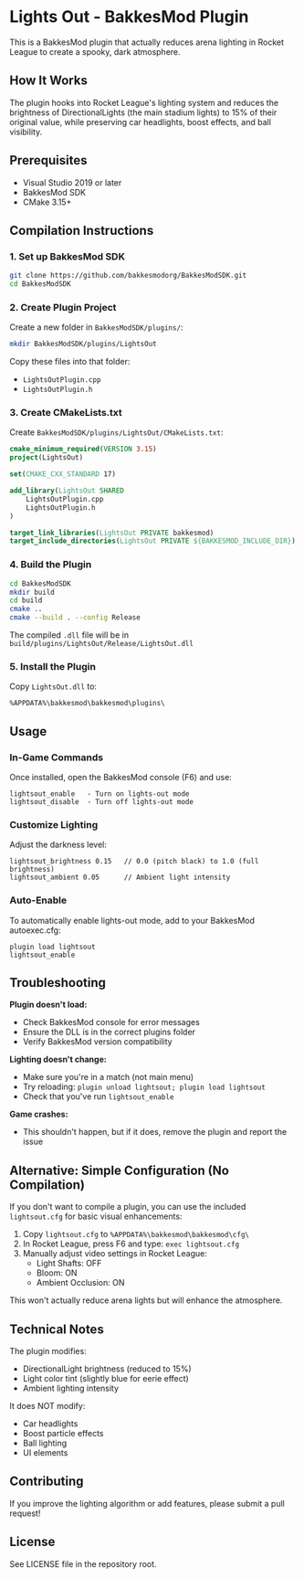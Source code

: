 # Lights Out - BakkesMod Plugin

This is a BakkesMod plugin that actually reduces arena lighting in Rocket League to create a spooky, dark atmosphere.

## How It Works

The plugin hooks into Rocket League's lighting system and reduces the brightness of DirectionalLights (the main stadium lights) to 15% of their original value, while preserving car headlights, boost effects, and ball visibility.

## Prerequisites

- Visual Studio 2019 or later
- BakkesMod SDK
- CMake 3.15+

## Compilation Instructions

### 1. Set up BakkesMod SDK

```bash
git clone https://github.com/bakkesmodorg/BakkesModSDK.git
cd BakkesModSDK
```

### 2. Create Plugin Project

Create a new folder in `BakkesModSDK/plugins/`:

```bash
mkdir BakkesModSDK/plugins/LightsOut
```

Copy these files into that folder:
- `LightsOutPlugin.cpp`
- `LightsOutPlugin.h`

### 3. Create CMakeLists.txt

Create `BakkesModSDK/plugins/LightsOut/CMakeLists.txt`:

```cmake
cmake_minimum_required(VERSION 3.15)
project(LightsOut)

set(CMAKE_CXX_STANDARD 17)

add_library(LightsOut SHARED
    LightsOutPlugin.cpp
    LightsOutPlugin.h
)

target_link_libraries(LightsOut PRIVATE bakkesmod)
target_include_directories(LightsOut PRIVATE ${BAKKESMOD_INCLUDE_DIR})
```

### 4. Build the Plugin

```bash
cd BakkesModSDK
mkdir build
cd build
cmake ..
cmake --build . --config Release
```

The compiled `.dll` file will be in `build/plugins/LightsOut/Release/LightsOut.dll`

### 5. Install the Plugin

Copy `LightsOut.dll` to:
```
%APPDATA%\bakkesmod\bakkesmod\plugins\
```

## Usage

### In-Game Commands

Once installed, open the BakkesMod console (F6) and use:

```
lightsout_enable   - Turn on lights-out mode
lightsout_disable  - Turn off lights-out mode
```

### Customize Lighting

Adjust the darkness level:

```
lightsout_brightness 0.15   // 0.0 (pitch black) to 1.0 (full brightness)
lightsout_ambient 0.05      // Ambient light intensity
```

### Auto-Enable

To automatically enable lights-out mode, add to your BakkesMod autoexec.cfg:

```
plugin load lightsout
lightsout_enable
```

## Troubleshooting

**Plugin doesn't load:**
- Check BakkesMod console for error messages
- Ensure the DLL is in the correct plugins folder
- Verify BakkesMod version compatibility

**Lighting doesn't change:**
- Make sure you're in a match (not main menu)
- Try reloading: `plugin unload lightsout; plugin load lightsout`
- Check that you've run `lightsout_enable`

**Game crashes:**
- This shouldn't happen, but if it does, remove the plugin and report the issue

## Alternative: Simple Configuration (No Compilation)

If you don't want to compile a plugin, you can use the included `lightsout.cfg` for basic visual enhancements:

1. Copy `lightsout.cfg` to `%APPDATA%\bakkesmod\bakkesmod\cfg\`
2. In Rocket League, press F6 and type: `exec lightsout.cfg`
3. Manually adjust video settings in Rocket League:
   - Light Shafts: OFF
   - Bloom: ON
   - Ambient Occlusion: ON

This won't actually reduce arena lights but will enhance the atmosphere.

## Technical Notes

The plugin modifies:
- DirectionalLight brightness (reduced to 15%)
- Light color tint (slightly blue for eerie effect)
- Ambient lighting intensity

It does NOT modify:
- Car headlights
- Boost particle effects
- Ball lighting
- UI elements

## Contributing

If you improve the lighting algorithm or add features, please submit a pull request!

## License

See LICENSE file in the repository root.

